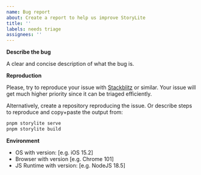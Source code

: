```yaml
---
name: Bug report
about: Create a report to help us improve StoryLite
title: ''
labels: needs triage
assignees: ''
---
```


**Describe the bug**

A clear and concise description of what the bug is.

**Reproduction**

Please, try to reproduce your issue with [Stackblitz](https://stackblitz.com/) or similar. Your issue will get much
higher priority since it can be triaged efficiently.

Alternatively, create a repository reproducing the issue.
Or describe steps to reproduce and copy+paste the output from:

```sh
pnpm storylite serve
pnpm storylite build
```

**Environment**

- OS with version: [e.g. iOS 15.2]
- Browser with version [e.g. Chrome 101]
- JS Runtime with version: [e.g. NodeJS 18.5]
